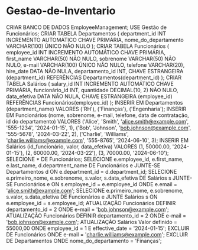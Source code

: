 # Gestao-de-Inventario

CRIAR BANCO DE DADOS EmployeeManagement;
USE Gestão de Funcionários;
CRIAR TABELA Departamentos (
    department_id INT INCREMENTO AUTOMÁTICO CHAVE PRIMÁRIA,
    nome_do_departamento VARCHAR(100) ÚNICO NÃO NULO
);
CRIAR TABELA Funcionários (
    employee_id INT INCREMENTO AUTOMÁTICO CHAVE PRIMÁRIA,
    first_name VARCHAR(50) NÃO NULO,
    sobrenome VARCHAR(50) NÃO NULO,
    e-mail VARCHAR(100) ÚNICO NÃO NULO,
    telefone VARCHAR(20),
    hire_date DATA NÃO NULA,
    departamento_id INT,
    CHAVE ESTRANGEIRA (department_id) REFERÊNCIAS Departamentos(department_id)
);
CRIAR TABELA Salários (
    salary_id INT INCREMENTO AUTOMÁTICO CHAVE PRIMÁRIA,
    funcionário_id INT,
    quantidade DECIMAL(10, 2) NÃO NULO,
    data_efetiva DATA NÃO NULA,
    CHAVE ESTRANGEIRA (employee_id) REFERÊNCIAS Funcionários(employee_id)
);
INSERIR EM Departamentos (department_name)
VALORES ('RH'), ('Finanças'), ('Engenharia');
INSERIR EM Funcionários (nome, sobrenome, e-mail, telefone, data de contratação, id do departamento)
VALORES ('Alice', 'Smith', 'alice.smith@example.com', '555-1234', '2024-01-15', 1),
       ('Bob', 'Johnson', 'bob.johnson@example.com', '555-5678', '2024-03-22', 2),
       ('Charlie', 'Williams', 'charlie.williams@example.com', '555-8765', '2024-06-10', 3);
INSERIR EM Salários (id_funcionário, valor, data_efetiva)
VALORES (1, 50000.00, '2024-01-15'),
       (2, 60000.00, '2024-03-22'),
       (3, 70000.00, '2024-06-10');
SELECIONE * DE Funcionários;
SELECIONE e.employee_id, e.first_name, e.last_name, d.department_name
DE Funcionários e
JUNTE-SE Departamentos d ON e.department_id = d.department_id;
SELECIONE e.primeiro_nome, e.sobrenome, s.valor, s.data_efetiva
DE Salários s
JUNTE-SE Funcionários e ON s.employee_id = e.employee_id
ONDE e.email = 'alice.smith@example.com';
SELECIONE e.primeiro_nome, e.sobrenome, s.valor, s.data_efetiva
DE Funcionários e
JUNTE Salários s ON e.employee_id = s.employee_id;
ATUALIZAÇÃO Funcionários
DEFINIR departamento_id = 2
ONDE e-mail = 'bob.johnson@example.com';
ATUALIZAÇÃO Funcionários
DEFINIR departamento_id = 2
ONDE e-mail = 'bob.johnson@example.com';
ATUALIZAÇÃO Salários
Valor definido = 55000,00
ONDE employee_id = 1 E effective_date = '2024-01-15';
EXCLUIR DE Funcionários
ONDE e-mail = 'charlie.williams@example.com';
EXCLUIR DE Departamentos
ONDE nome_do_departamento = 'Finanças';
